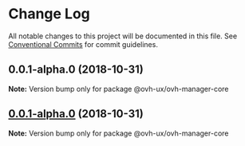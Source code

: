 # Change Log

All notable changes to this project will be documented in this file.
See [Conventional Commits](https://conventionalcommits.org) for commit guidelines.

## 0.0.1-alpha.0 (2018-10-31)

**Note:** Version bump only for package @ovh-ux/ovh-manager-core





## [0.0.1-alpha.0](https://github.com/jleveugle/manager-test/compare/@ovh-ux/ovh-manager-core@0.0.1-alpha.0...@ovh-ux/ovh-manager-core@0.0.1-alpha.0) (2018-10-31)

**Note:** Version bump only for package @ovh-ux/ovh-manager-core

